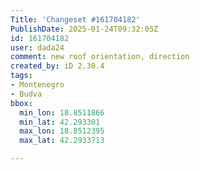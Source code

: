 ```yaml
---
Title: 'Changeset #161704182'
PublishDate: 2025-01-24T09:32:05Z
id: 161704182
user: dada24
comment: new roof orientation, direction
created_by: iD 2.30.4
tags:
- Montenegro
- Budva
bbox:
  min_lon: 18.8511866
  min_lat: 42.293301
  max_lon: 18.8512395
  max_lat: 42.2933713

---
```

